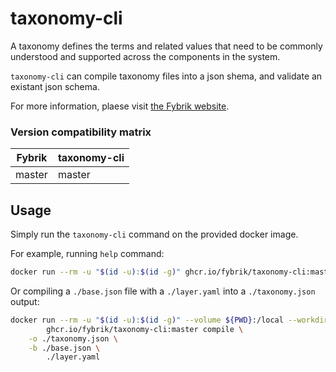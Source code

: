 # taxonomy-cli

A taxonomy defines the terms and related values that need to be commonly understood and supported across the components in the system.

`taxonomy-cli` can compile taxonomy files into a json shema, and validate an existant json schema.

For more information, plaese visit [the Fybrik website](https://fybrik.io/v1.2/concepts/taxonomy/).


### Version compatibility matrix

| Fybrik           | taxonomy-cli |
| ---              | ---          |
| master           | master       |


## Usage

Simply run the `taxonomy-cli` command on the provided docker image.

For example, running `help` command:

```bash
docker run --rm -u "$(id -u):$(id -g)" ghcr.io/fybrik/taxonomy-cli:master help
```

Or compiling a `./base.json` file with a `./layer.yaml` into a `./taxonomy.json` output:

```bash
docker run --rm -u "$(id -u):$(id -g)" --volume ${PWD}:/local --workdir /local/ \
        ghcr.io/fybrik/taxonomy-cli:master compile \
	-o ./taxonomy.json \
  	-b ./base.json \
        ./layer.yaml
```